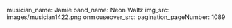 musician_name: Jamie
band_name: Neon Waltz
img_src: images/musician1422.png
onmouseover_src: 
pagination_pageNumber: 1089